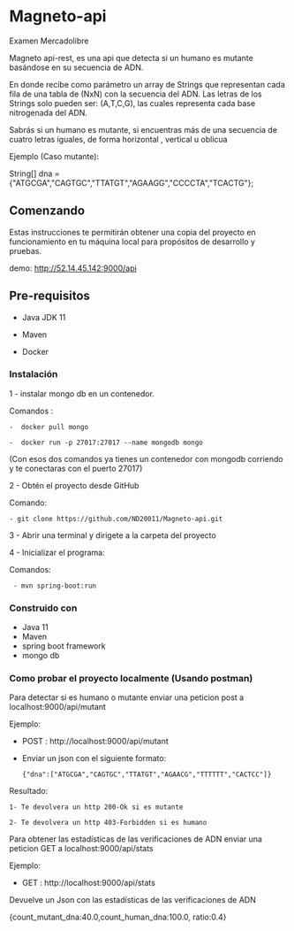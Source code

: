 # Magneto-api



Examen Mercadolibre

Magneto api-rest, es una api que detecta si un humano es mutante basándose en su secuencia de ADN.

En donde recibe como parámetro un array de Strings que representan cada fila de una tabla
de (NxN) con la secuencia del ADN. Las letras de los Strings solo pueden ser: (A,T,C,G), las
cuales representa cada base nitrogenada del ADN.

Sabrás si un humano es mutante, si encuentras más de una secuencia de cuatro letras
iguales, de forma  horizontal , vertical u oblicua

Ejemplo (Caso mutante):

String[] dna = {"ATGCGA","CAGTGC","TTATGT","AGAAGG","CCCCTA","TCACTG"};

 
## Comenzando
Estas instrucciones te permitirán obtener una copia del proyecto en funcionamiento en tu máquina local para propósitos de desarrollo y pruebas.

 demo:
   http://52.14.45.142:9000/api
    
 

## Pre-requisitos

- Java  JDK 11

- Maven

- Docker 


### Instalación 

1 - instalar  mongo db en un contenedor. 

 Comandos : 
 
    -  docker pull mongo
    
    -  docker run -p 27017:27017 --name mongodb mongo 

   (Con esos dos comandos ya tienes un contenedor con mongodb corriendo y te conectaras con el puerto 27017)

2 - Obtén el proyecto desde GitHub

 Comando:
 
    - git clone https://github.com/ND20011/Magneto-api.git


3 - Abrir una terminal y dirigete a la carpeta del proyecto


4 - Inicializar el programa: 

 Comandos:

     - mvn spring-boot:run

### Construido con  

- Java 11
- Maven
- spring boot framework
- mongo db 


### Como probar el proyecto localmente   (Usando postman)

   Para detectar si es humano o mutante enviar una peticion post a localhost:9000/api/mutant
   
   Ejemplo:
   
   - POST : http://localhost:9000/api/mutant
    
   - Enviar un json con el siguiente formato: 
  
         {"dna":["ATGCGA","CAGTGC","TTATGT","AGAACG","TTTTTT","CACTCC"]}
    
   Resultado: 
   
    1- Te devolvera un http 200-Ok si es mutante 
   
    2- Te devolvera un http 403-Forbidden si es humano 
           


Para obtener las estadísticas de las verificaciones de ADN enviar una peticion GET a localhost:9000/api/stats

   Ejemplo:
 
   - GET : http://localhost:9000/api/stats
 
  Devuelve un Json con las estadísticas de las verificaciones de ADN
 
   {count_mutant_dna:40.0,count_human_dna:100.0, ratio:0.4}

